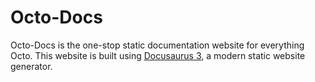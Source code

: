 # Octo-Docs
Octo-Docs is the one-stop static documentation website for everything Octo.
This website is built using [Docusaurus 3](https://docusaurus.io/), a modern static website generator.
